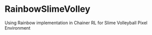 # RainbowSlimeVolley
Using Rainbow implementation in Chainer RL for Slime Volleyball Pixel Environment
